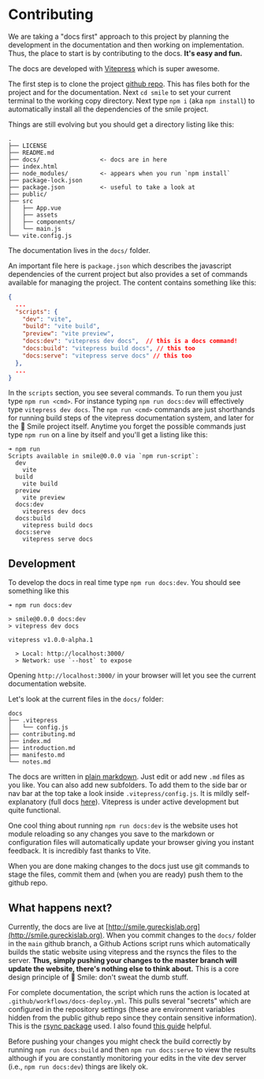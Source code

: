 # Contributing

We are taking a "docs first" approach to this project by planning the development in the documentation
and then working on implementation.  Thus, the place to start is by contributing to the docs.  **It's easy
and fun.**

The docs are developed with [Vitepress](https://vitepress.vuejs.org) which is super awesome.

The first step is to clone the project [github repo](https://github.com/NYUCCL/smile).  This has files both for the project and for the documentation.  Next `cd smile` to set your current terminal to the working copy directory.  Next type `npm i` (aka `npm install`) to automatically install all the dependencies of the smile project.

Things are still evolving but you should get a directory listing like this:

```
.
├── LICENSE
├── README.md
├── docs/                 <- docs are in here
├── index.html
├── node_modules/         <- appears when you run `npm install`
├── package-lock.json
├── package.json          <- useful to take a look at
├── public/
├── src
│   ├── App.vue
│   ├── assets
│   ├── components/
│   └── main.js
└── vite.config.js
```

The documentation lives in the `docs/` folder.

An important file here is `package.json` which describes the javascript dependencies of the current project but
also provides a set of commands available for managing the project.  The content contains something like this:

```json
{
  ...
  "scripts": {
    "dev": "vite",
    "build": "vite build",
    "preview": "vite preview",
    "docs:dev": "vitepress dev docs",  // this is a docs command!
    "docs:build": "vitepress build docs", // this too
    "docs:serve": "vitepress serve docs" // this too
  },
  ...
}
```

In the `scripts` section, you see several commands.  To run them you just type `npm run <cmd>`. 
For instance typing `npm run docs:dev` will effectively type `vitepress dev docs`.  The `npm run <cmd>`
commands are just shorthands for running build steps of the vitepress documentation system, and
later for the 🫠 Smile project itself.  Anytime you forget the possible commands just type `npm run`
on a line by itself and you'll get a listing like this:

```
➜ npm run
Scripts available in smile@0.0.0 via `npm run-script`:
  dev
    vite
  build
    vite build
  preview
    vite preview
  docs:dev
    vitepress dev docs
  docs:build
    vitepress build docs
  docs:serve
    vitepress serve docs
```

## Development
To develop the docs in real time type `npm run docs:dev`.  You should see something like this

```
➜ npm run docs:dev

> smile@0.0.0 docs:dev
> vitepress dev docs

vitepress v1.0.0-alpha.1

  > Local: http://localhost:3000/
  > Network: use `--host` to expose
```

Opening `http://localhost:3000/` in your browser will let you see the current documentation website.

Let's look at the current files in the `docs/` folder:

```
docs
├── .vitepress
│   └── config.js
├── contributing.md
├── index.md
├── introduction.md
├── manifesto.md
└── notes.md
```

The docs are written in [plain markdown](https://vitepress.vuejs.org/guide/markdown.html).  Just edit or add
new `.md` files as you like.  You can also add new subfolders.  To add them to the side bar or nav bar at the top take a look inside
`.vitepress/config.js`.  It is mildly self-explanatory (full docs [here](https://vitepress.vuejs.org/config/introduction.html)).
Vitepress is under active development but quite functional.

One cool thing about running `npm run docs:dev` is the website uses hot module reloading so any changes you 
save to the markdown or configuration files will automatically update your browser giving you instant feedback.  It is incredibly
fast thanks to Vite.

When you are done making changes to the docs just use git commands to stage the files, commit them and (when you are ready) push
them to the github repo.

## What happens next?
Currently, the docs are live at [http://smile.gureckislab.org](http://smile.gureckislab.org).  When you commit changes to the `docs/` folder in the `main` github branch, a Github Actions script runs which automatically builds the static website using vitepress and the rsyncs the files to the server.  **Thus, simply pushing your changes to the master branch will update the website, there's nothing else to think about.**  This is a core design principle of 🫠 Smile: don't sweat the dumb stuff.


For complete documentation, the script which runs the action is located at `.github/workflows/docs-deploy.yml`.  This pulls several "secrets" which are configured in the repository settings (these are environment variables hidden from the public github repo since they contain sensitive information).  This is the [rsync package](https://github.com/Burnett01/rsync-deployments) used.  I also found [this guide](https://zellwk.com/blog/github-actions-deploy/) helpful.

Before pushing your changes you might check the build correctly by running `npm run docs:build` and then `npm run docs:serve` to view the results although if you are constantly monitoring your edits in the vite dev server (i.e., `npm run docs:dev`) things are likely ok.